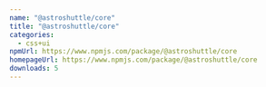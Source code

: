 ```yaml
---
name: "@astroshuttle/core"
title: "@astroshuttle/core"
categories:
  - css+ui
npmUrl: https://www.npmjs.com/package/@astroshuttle/core
homepageUrl: https://www.npmjs.com/package/@astroshuttle/core
downloads: 5
---
```

